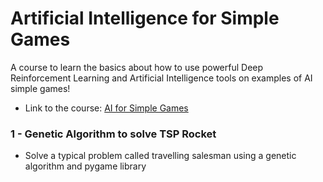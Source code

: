 
<p align="center"><h1>Artificial Intelligence for Simple Games</h1></p>

A course to learn the basics about how to use powerful Deep Reinforcement Learning and Artificial Intelligence tools on examples of AI simple games!

- Link to the course: [AI for Simple Games](https://www.udemy.com/course/artificial-intelligence-for-simple-games/)

### 1 - Genetic Algorithm to solve TSP Rocket
- Solve a typical problem called travelling salesman using a genetic algorithm and pygame library
